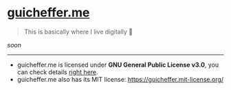 # [guicheffer.me](http://guicheffer.me/)
> This is basically where I live digitally 💼

_soon_

___

- guicheffer.me is licensed under **GNU General Public License v3.0**, you can check details [right here](https://github.com/guicheffer/.me/blob/me/LICENSE).
- guicheffer.me also has its MIT license: https://guicheffer.mit-license.org/
